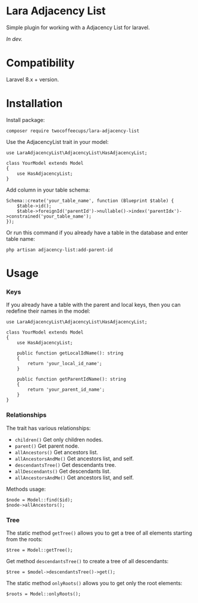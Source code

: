 # Lara Adjacency List

<p>Simple plugin for working with a Adjacency List for laravel.</p>

*In dev.* 


# Compatibility

<p>Laravel 8.x + version.</p>

# Installation

<p>Install package:</p>

```
composer require twocoffeecups/lara-adjacency-list
```

<p>Use the AdjacencyList trait in your model:</p>

```
use LaraAdjacencyList\AdjacencyList\HasAdjacencyList;

class YourModel extends Model
{
    use HasAdjacencyList;
}
```

<p>Add column in your table schema:</p>

```
Schema::create('your_table_name', function (Blueprint $table) {
    $table->id();
    $table->foreignId('parentId')->nullable()->index('parentIdx')->constrained('your_table_name');
});    
```

<p>Or run this command if you already have a table in the database and enter table name:</p>

```
php artisan adjacency-list:add-parent-id
```

# Usage

### Keys
<p>If you already have a table with the parent and local keys, then you can redefine their names in the model:</p>

```
use LaraAdjacencyList\AdjacencyList\HasAdjacencyList;

class YourModel extends Model
{
    use HasAdjacencyList;
    
    public function getLocalIdName(): string
    {
        return 'your_local_id_name';
    }
    
    public function getParentIdName(): string
    {
        return 'your_parent_id_name';
    }
}
```

### Relationships
<p>The trait has various relationships:</p>

- ```children()``` Get only children nodes.
- ```parent()``` Get parent node.
- ```allAncestors()``` Get ancestors list.
- ```allAncestorsAndMe()``` Get ancestors list, and self.
- ```descendantsTree()``` Get descendants tree.
- ```allDescendants()``` Get descendants list.
- ```allAncestorsAndMe()``` Get ancestors list, and self.

<p>Methods usage:</p>

```
$node = Model::find($id);
$node->allAncestors();
```  

### Tree

<p>The static method <code>getTree()</code> allows you to get a tree of all elements starting from the roots:</p> 

```
$tree = Model::getTree();
```

<p>Get method <code>descendantsTree()</code> to create a tree of all descendants:</p>

```
$tree = $model->descendantsTree()->get();
```

<p>The static method <code>onlyRoots()</code> allows you to get only the root elements:</p>

```angular2html
$roots = Model::onlyRoots();
```


